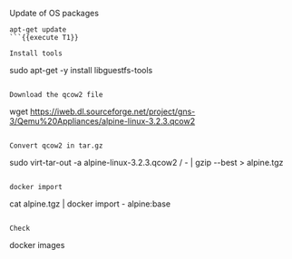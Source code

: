 Update of OS packages
```
apt-get update
```{{execute T1}}

Install tools
```
sudo apt-get -y install libguestfs-tools
```{{execute T1}}

Download the qcow2 file
```
wget https://iweb.dl.sourceforge.net/project/gns-3/Qemu%20Appliances/alpine-linux-3.2.3.qcow2
```{{execute T1}}

Convert qcow2 in tar.gz
```
sudo virt-tar-out -a alpine-linux-3.2.3.qcow2 / - | gzip --best > alpine.tgz
```{{execute T1}}

docker import  
```
cat alpine.tgz | docker import - alpine:base
```{{execute T1}}

Check  
```
docker images
```{{execute T1}}


